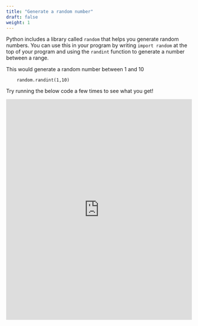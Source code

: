 ```yaml
---
title: "Generate a random number"
draft: false
weight: 1
---
```


Python includes a library called `random` that helps you generate random numbers. You can use this in your program by writing `import random` at the top of your program and using the `randint` function to generate a number between a range.

This would generate a random number between 1 and 10
```
    random.randint(1,10)
```

Try running the below code a few times to see what you get!
<iframe height="600px" width="100%" src="https://repl.it/@nuevofoundation/Python-guessnumber-random?lite=true" scrolling="no" frameborder="no" allowtransparency="true" allowfullscreen="true" sandbox="allow-forms allow-pointer-lock allow-popups allow-same-origin allow-scripts allow-modals"></iframe>

